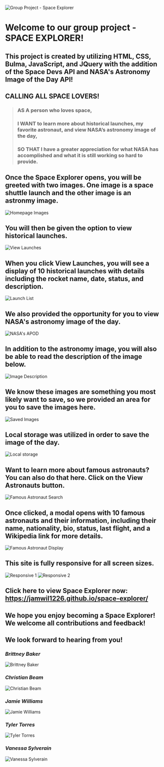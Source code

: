 ![Group Project - Space Explorer](./assets/images/homepage.png)

# Welcome to our group project - SPACE EXPLORER!

## This project is created by utilizing HTML, CSS, Bulma, JavaScript, and JQuery with the addition of the Space Devs API and NASA's Astronomy Image of the Day API!

## CALLING ALL SPACE LOVERS!

> ### AS A person who loves space,
>
> ### I WANT to learn more about historical launches, my favorite astronaut, and view NASA’s astronomy image of the day,
>
> ### SO THAT I have a greater appreciation for what NASA has accomplished and what it is still working so hard to provide.

## Once the Space Explorer opens, you will be greeted with two images. One image is a space shuttle launch and the other image is an astronmy image.

![Homepage Images](./assets/images/homepage-images.png)

## You will then be given the option to view historical launches.

![View Launches](./assets/images/view-launches.png)

## When you click View Launches, you will see a display of 10 historical launches with details including the rocket name, date, status, and description.
![Launch List](./assets/images/launch-list.png)

## We also provided the opportunity for you to view NASA's astronomy image of the day.

![NASA's APOD](./assets/images/image-of-the-day.png)

## In addition to the astronomy image, you will also be able to read the description of the image below.

![Image Description](./assets/images/image-description.png)

## We know these images are something you most likely want to save, so we provided an area for you to save the images here.

![Saved Images](./assets/images/saved-images.png)

## Local storage was utilized in order to save the image of the day.

![Local storage](./assets/images/local-storage.png)

## Want to learn more about famous astronauts? You can also do that here. Click on the View Astronauts button.

![Famous Astronaut Search](./assets/images/famous-astronauts.png)

## Once clicked, a modal opens with 10 famous astronauts and their information, including their name, nationality, bio, status, last flight, and a Wikipedia link for more details.

![Famous Astronaut Display](./assets/images/astronaut-display.png)

## This site is fully responsive for all screen sizes.

![Responsive 1](./assets/images/responsive-1.png)
![Responsive 2](./assets/images/responsive-2.png)

## Click here to view Space Explorer now: https://jamwil1226.github.io/space-explorer/

## We hope you enjoy becoming a Space Explorer! We welcome all contributions and feedback!

## We look forward to hearing from you!

### _Brittney Baker_

![Brittney Baker](./assets/images/brittney.png)

### _Christian Beam_

![Christian Beam](./assets/images/christian.png)

### _Jamie Williams_

![Jamie Williams](./assets/images/jamie.png)

### _Tyler Torres_

![Tyler Torres](./assets/images/tyler.png)

### _Vanessa Sylverain_

![Vanessa Sylverain](./assets/images/vanessa.png)
